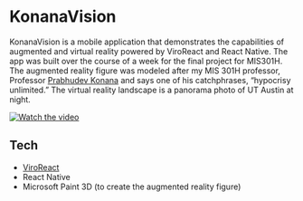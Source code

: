 # KonanaVision
KonanaVision is a mobile application that demonstrates the capabilities of augmented and virtual reality powered by ViroReact and React Native. The app was built over the course of a week for the final project for MIS301H. The augmented reality figure was modeled after my MIS 301H professor, Professor [Prabhudev Konana]( https://faculty.mccombs.utexas.edu/prabhudev.konana/) and says one of his catchphrases, “hypocrisy unlimited.” The virtual reality landscape is a panorama photo of UT Austin at night. 

[![Watch the video](https://lh3.googleusercontent.com/UgNK8QrBvHVdcuuS2I6eMSM5eBqblSRJmro-HLFp_kxo33SXSjissYi7GqItj7cOfA2_UOcqBly1bJGfVDTchlu-a4RuHErzX6EsZlvrNi-IPaj6szRhihen7wpTY4He_74Cbur5vF9PjUnAm3WbeXQRFCKJCrZWpg4R5lMAW5B3A0iXx9YKJ59iH_yC-UOsdIFlF-zQD6DlSfLwXbNX_97z-bj4I2DovKV3v8WA7VtfNQoM4CcpX_AcQTyCIBMpn3Wwa7WIEt9iRE510Ky5uADGe453lFsxFDM4LLnnJNV7j6rRuXo6l4BLeB1y5aOGjzAV6pHod_HN3H2Ovro29GLTXeYlO1Sy3KFWvvKrLkZQixCfSTSVNzzHiDRDGuhm2nDlc6UgetnYZ2JHN17s3NbMWm_38lhyu0uFYNd6mcEQRx1YQy2FlLT8VbQiDjH7UILOC6QtJxho-A7Mv8lLwLih0F4_xwa5gTvRnEKMdW8a-Z4uNCOIW9S7mnuW_Hrn5HmuYv9lIU1E0p2Ao6aPx9HFau0kMYOiFpv9wlciSP_GBqrsnzTPezzWi8V0mNiZJXsKUEP_ksKLY3dyCmqWE1uxcb74FOA-4vvVQLmcXeL5HU7V5b3yAyCm1rfxbt7C9WPS9GWsg703AqFHA_RAbWzuo7GegcVjg4Q7hrA7ciIEq_LEZF3TYTHecfFtc3M=w3000-h1780-ft)](https://youtu.be/W2TkxC4od_0)

## Tech
-	[ViroReact](https://viromedia.com/viroreact)
-	React Native 
-	Microsoft Paint 3D (to create the augmented reality figure)
